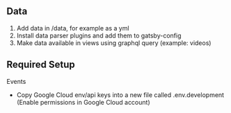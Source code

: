 ## Data
1. Add data in /data, for example as a yml
2. Install data parser plugins and add them to gatsby-config
3. Make data available in views using graphql query (example: videos)

## Required Setup
Events
- Copy Google Cloud env/api keys into a new file called .env.development
(Enable permissions in Google Cloud account)
